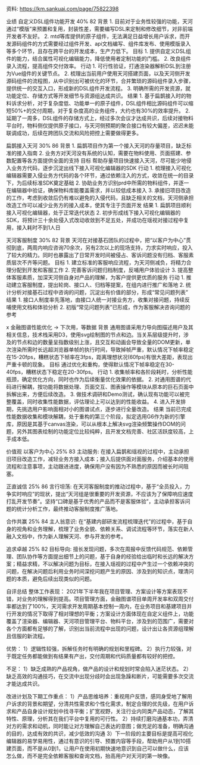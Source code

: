 资料: https://km.sankuai.com/page/75822398

业绩
  自定义DSL组件功能开发 40% 82
    背景
      1. 目前对于业务性较强的功能，天河通过“模版”来预置和复用，封装性差，需要编写DSL来定制和修改细节，对非前端开发者不友好。
      2. mtd等库提供的原子组件，无法满足日益增长用户诉求，而开发源码组件的方式需要经过组件开发、api文档编写、组件库发布、使用模版录入等多个环节，且存在跨平台的开发成本，生产力低下。
    目标
      1. 提供自定义DSL组件的能力，结合属性可视化编辑能力，降低使用者定制功能的门槛。
      2. 改良组件录入流程，提高组件交付效率。
    行动
      1. 可行性验证，打通渲染器解析DSL到注册为Vue组件的关键节点。
      2. 梳理出当前用户使用天河搭建页面，以及天河侧开发源码组件的流程图，从中识别出可被优化的环节，合并繁琐的源码组件录入步骤，提供统一的交互入口，形成新的DSL组件开发流程。
      3. 明确所需的开发资源，就功能定位、存储方式等开发细节与资源组达成共识。
    结果
      1. 基于扁鹊接入时的物料诉求分析，对于复杂度低、功能单一的原子组件，DSL组件相比源码组件可以缩短50%+的交付周期，对于复杂度高的业务组件，大约也有30%的效率提升。
      2. 延期了一周多，DSL组件的存储方式上，经过多次会议才达成共识，后续对接物料平台时，物料侧仅提供原子接口，与天河侧预期的聚合接口有较大偏差，迟迟未能联调成功，后续在跨团队交流和风险把控上需要做得更多。

  扁鹊接入天河 30% 86
    背景
      1. 扁鹊项目作为第一个接入天河的存量项目，缺乏标准的接入指南
      2. 业务方对天河没有系统的认知，需要在物料使用、页面搭建、参数配置等各方面提供全面的支持
    目标
      帮助存量项目快速接入天河，尽可能少地侵入业务方代码，逐步沉淀出线下接入可视化编辑器的SDK
    行动
      1. 梳理接入可视化编辑器需要入侵业务方代码的各个环节，通过依赖注入的方式，收敛在统一的目录下，为后续标准SDK奠定基础
      2. 协助业务方识别prd中所需的物料组件，并逐一在编辑器中验证，确保物料库能覆盖需求，并以较低成本接入
      3. 承接旧项目改造的工作，考虑到收敛后仍有难以避免的入侵代码，且缺乏相关的文档，天河侧承担改造工作可以减少业务方的接入成本，使其专注于页面开发
    结果
      1. 扁鹊项目顺利接入可视化编辑器，处于正常迭代状态
      2. 初步形成线下接入可视化编辑器的SDK，将预计三十余处侵入式改动收敛到不足五处，并成功在瑶视对接过程中复用，接入耗时不到1人日

  天河客服制度 30% 82
    背景
      天河在对接基石团队的过程中，把“以客户为中心”贯彻到底，两周内响应咨询70余次，另有2次以上的现场支持，力求实时响应，投入了较大的精力。同时也暴露出了日常开发时间被侵占、客诉问题没有归档、客服素质层次不齐等问题。
    目标
      1. 建立标准的客服响应流程，为天河侧减负，将精力合理分配到开发和客服工作
      2. 完善客诉问题归档制度，反哺用户体验设计
      3. 提高整体客服素质，加深天河侧自身对产品的理解，为客户提供更优质的服务
    行动
      1. 推动建立客服制度，提出轮岗、接口人、归档等提案，在组内进行推广和落地
      2. 统计分析对接基石过程中咨询的问题，沉淀出有价值的部分，形成“常见问题列表”
    结果
      1. 接口人制度率先落地，由接口人统一对接业务方，收集对接问题，持续反哺使用文档和体验分析
      2. 初版“常见问题列表”已形成，作为客服解决咨询问题的参考

  x 金融图谱性能优化 -> 下次用，等数据
    背景
      通用图谱采用力导向图描述用户及其相关信息，技术栈采用D3，使用svg绘制图的节点和边。当关系层级提升时，涉及的节点和边的数量呈指数级别上涨，且交互和动画会导致全量的DOM更新，单次渲染所需时长远超浏览器单帧的执行时间，导致掉帧严重，默认情况下帧率稳定在15-20fps，糟糕状态下帧率在3fps，距离理想状况(60fps)有很大差距，表现出严重卡顿的现象。
    目标
      通过优化和重构，使得默认情况下帧率稳定在30-40fps，糟糕状态下稳定在20-30fps。
    行动
      1. 收集帧率和各阶段耗时，分析性能瓶颈，确定优化方向，同时也作为后续衡量优化效果的依据。
      2. 对通用图谱的代码进行解耦，按功能将数据处理、页面交互、图表操作等模块从原本的巨石页面中拆解出来，方便后续改造。
      3. 做技术调研和Demo测试，确认现有功能可以被完整覆盖，同时收集性能数据，评估理论上可以达到的性能收益。
      4. 进入开发排期，先挑选用户影响面相对小的图谱试点，逐步进行全量改造。
    结果
      当前已完成性能数据收集和模块解耦，处于重构的第三个阶段，拟定选用G6作为新的引擎库，原因是其基于canvas渲染，可以从根本上解决svg渲染频繁操作DOM的问题，另外其图表绘制的功能定位比较纯粹，且开发文档完善、社区活跃度较高，上手成本低。

价值观
  以客户为中心 25% 83
    主动服务: 在接入扁鹊和瑶视的过程中，主动承担旧项目改造工作，减轻业务方接入成本；接入后提供面对面服务，介绍基本的使用流程和注意事项，主动跟进进度，确保用户没有因为不熟悉的原因而被长时间阻塞。

  正直诚信 25% 86
    言行坦荡: 在天河客服制度的推动过程中，基于“全员投入，力争实时响应”的现状，提出“天河组是很重要的开发资源，不应该为了保障响应速度打乱开发节奏”。坚持“口碑是基于优秀的产品而不是客服体验”，主动承担客诉问题的统计分析工作，最终推动客服制度推广落地。

  合作共赢 25% 84
    主人翁意识: 在“基建内部研发流程梳理迭代”的过程中，基于自身的视角和业务理解，梳理了业务全貌、依赖关系、调试流程等环节，落实在新人融入文档中，作为新人理解天河、参与开发的参考。

  追求卓越 25% 82
    目标导向: 擅长发现问题，多次在周报中反馈代码规范、依赖管理、团队协作等方面提出细节上的问题，基于自身的经验给出临时和长远的解决方案；精益求精，不以解决问题为目标，在接入瑶视的过程中产生过一个依赖冲突的问题，在解决问题后利用业务时间深挖问题产生的原因、涉及到的知识点，理清问题的本质，避免后续出现类似的问题。

自评总结
  整体工作表现：
    2021年下半年我在项目管理、方案设计等方案表现不错，对业务的理解得到提高。项目管理方面，金融图谱项目单周开发率和双周交付率都达到了100%，天河需求开发周期基本控制一周内，在业务项目和基建项目并行开发的情况下取得了相对理想的平衡；方案设计方面体现在自定义组件上，功能覆盖了渲染器、编辑器、天河项目管理平台、物料平台，涉及到的范围广，需要对各个方面都有足够的了解，识别出当前流程中出现的问题，设计出让各资源组理解且信服的新流程。

  优势：
    1）逻辑性较强，拆解任务时有明确的规划和里程碑。
    2）执行力较强，对于既定任务都能做到有结果有产出，交付周期和代码质量都有较好的把控。

  不足：
    1）缺乏成熟的产品视角，做产品的设计和规划时常会陷入迷茫状态。
    2）缺乏高效的沟通技巧，在交流中出现分歧时会出现急躁和断片，可能需要多次交流才能达成共识。

  改进计划及下期工作重点：
    1）产品思维培养：重视用户反馈，感同身受地了解用户诉求的背景和期望，分清共性需求和个性化需求，制定合理的优先级，在用户诉求和产品自身设计规划中找寻平衡；扩宽视野，关注行业内同类产品动态，了解其特性、原理，分析其在我们平台中复用的可行性。
    2）持续打磨沟通基本功，弄清对方的需求和动机，同时能让对方理解自己表达的意图；做充足的准备，明确沟通的目的，达成有效的共识，减少低效的沟通
    3）下一阶段的主要目标是提高可视化编辑器的易学易用性，通过有意识的引导、预置内容等手段，帮助用户从1到10搭建页面，而不是从0到1，让用户在使用初期快速地意识到自己可以做什么，应该怎么做，而不是完全依赖客服和查询文档，抬高用户对天河的第一映像。
